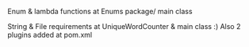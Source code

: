 Enum & lambda functions at Enums package/ main class


String & File requirements at UniqueWordCounter & main class :)
Also 2 plugins added at pom.xml



